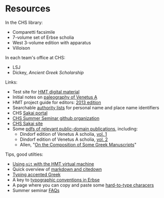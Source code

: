 # Resources #


In the CHS library:

- Comparetti facsimile
- 7-volume set of Erbse scholia
- West 3-volume edition with apparatus
- Villoison

In each team's office at CHS:

- LSJ
- Dickey, *Ancient Greek Scholarship*

Links:

- Test site for [HMT digital material](http://beta.hpcc.uh.edu/tomcat/hmt-digital/)
- Initial notes on [paleography of Venetus A](palguide.pdf)
- HMT project guide for editors:  [2013 edition](http://www.homermultitext.org/hmt-docs/HMTstyle-preview.pdf)
- Searchable [authority lists](https://github.com/homermultitext/hmt-authlists/tree/master/data) for personal name and place name identifiers
- CHS [Sakai portal](http://sakai.chs.harvard.edu/portal)
- [CHS Summer Seminar github organization](http://hmt-seminar-2014.github.io/)
- [CHS Sakai site](http://sakai.chs.harvard.edu/portal)
- Some [pdfs of relevant public-domain publications](http://www.homermultitext.org/pd-pdfs/), including:
    - Dindorf edition of Venetus A scholia, [vol. 1](http://www.homermultitext.org/pd-pdfs/Dindorfius1875a.pdf)
    - Dindorf edition of Venetus A scholia, [vol. 2](http://www.homermultitext.org/pd-pdfs/Dindorfius1875b.pdf)
    - Allen, "[On the Composition of Some Greek Manuscripts](http://www.homermultitext.org/pd-pdfs/Allen-JP-1899.pdf)"


Tips, good utilties:

- [Using `git`  with the HMT virtual machine](tips/GitandVirtualMachinesHO.html)
- Quick overview of [markdown and citedown](tips/MarkDownandCiteDown.html)
- [Typing accented Greek](tips/typingGreek.html)
- A key to [typographic conventions in Erbse](tips/erbse-key.html)
- A page where you can copy and paste some [hard-to-type characers](tips/pasteboard.html)
- Summer seminar [FAQs](faqs.html)
